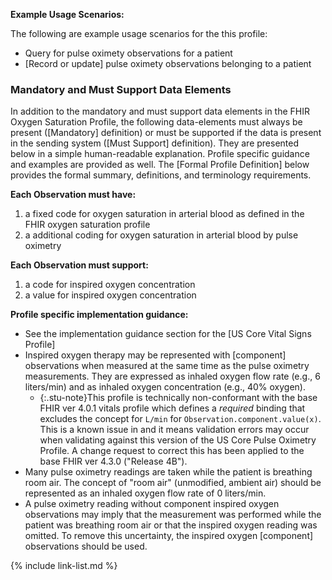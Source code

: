 
**Example Usage Scenarios:**

The following are example usage scenarios for the this profile:

- Query for pulse oximety observations for a patient
- [Record or update]  pulse oximety observations belonging to a patient

### Mandatory and Must Support Data Elements

In addition to the mandatory and must support data elements in the FHIR Oxygen Saturation Profile, the following data-elements must always be present ([Mandatory] definition) or must be supported if the data is present in the sending system ([Must Support] definition). They are presented below in a simple human-readable explanation.  Profile specific guidance and examples are provided as well.  The [Formal Profile Definition] below provides the  formal summary, definitions, and  terminology requirements.

**Each Observation must have:**

1. a fixed code for oxygen saturation in arterial blood as defined in the FHIR oxygen saturation profile
1. a additional coding for oxygen saturation in arterial blood by pulse oximetry

**Each Observation must support:**

1. a code for inspired oxygen concentration
1. a value for inspired oxygen concentration

**Profile specific implementation guidance:**

- See the implementation guidance section for the [US Core Vital Signs Profile]
- Inspired oxygen therapy may be represented with [component] observations when measured at the same time as the pulse oximetry measurements. They are expressed as inhaled oxygen flow rate (e.g., 6 liters/min) and as inhaled oxygen concentration (e.g., 40% oxygen).
  - {:.stu-note}This profile is technically non-conformant with the base FHIR ver 4.0.1 vitals profile which defines a *required* binding that excludes the concept for `L/min` for `Observation.component.value(x)`. This is a known issue in and it means validation errors may occur when validating against this version of the US Core Pulse Oximetry Profile. A change request to correct this has been applied to the base FHIR ver 4.3.0 ("Release 4B").
- Many pulse oximetry readings are taken while the patient is breathing room air.  The concept of "room air" (unmodified, ambient air) should be represented as an inhaled oxygen flow rate of 0 liters/min.
- A pulse oximetry reading without component inspired oxygen observations may imply that the measurement was performed while the patient was breathing room air or that the inspired oxygen reading was omitted. To remove this uncertainty, the inspired oxygen [component] observations should be used.

{% include link-list.md %}

